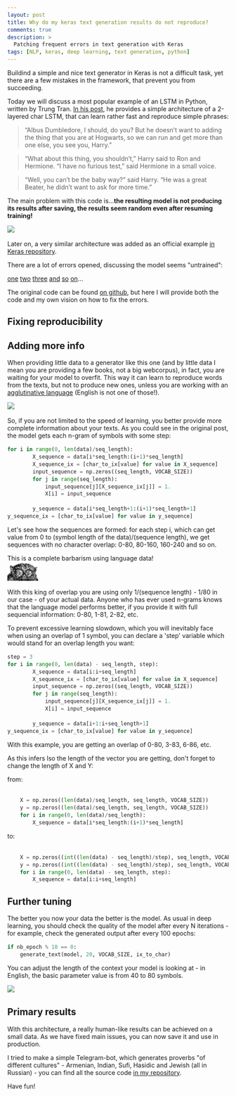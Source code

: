 ```yaml
---
layout: post
title: Why do my keras text generation results do not reproduce?
comments: true
description: >
  Patching frequent errors in text generation with Keras
tags: [NLP, keras, deep learning, text generation, python]
---
```


Buildind a simple and nice text generator in Keras is not a difficult task, yet there are a few mistakes in the framework, that prevent you from succeeding.

Today we will discuss a most popular example of an LSTM in Python, written by Trung Tran. [In his post](https://chunml.github.io/ChunML.github.io/project/Creating-Text-Generator-Using-Recurrent-Neural-Network/), he provides a simple architecture of a 2-layered char LSTM, that can learn rather fast and reproduce simple phrases:

> “Albus Dumbledore, I should, do you? But he doesn’t want to adding the thing that you are at Hogwarts, so we can run and get more than one else, you see you, Harry.”

> “What about this thing, you shouldn’t,” Harry said to Ron and Hermione. “I have no furious test,” said Hermione in a small voice.

> “Well, you can’t be the baby way?” said Harry. “He was a great Beater, he didn’t want to ask for more time.”


The main problem with this code is...**the resulting model is not producing its results after saving, the results seem random even after resuming training!**

![](https://d3ebicv0uqgr7t.cloudfront.net/images/tarsier.png)

Later on, a very similar architecture was added as an official example [in Keras repository](https://github.com/keras-team/keras/blob/master/examples/lstm_text_generation.py).

There are a lot of errors opened, discussing the model seems "untrained":

[one](https://stackoverflow.com/questions/46119435/keras-lstm-why-different-results-with-same-model-same-weights) [two](https://stackoverflow.com/questions/48562099/keras-why-does-sequential-and-model-give-different-outputs) [three](https://github.com/keras-team/keras/issues/4875) [and](https://stackoverflow.com/questions/44509069/lstm-model-prints-trailing-garbage-characters) [so](https://stackoverflow.com/questions/51809132/how-to-restore-a-saved-model-with-lstm-layers-in-keras) [on](https://github.com/ChunML/text-generator/issues/4)...


The original code can be found [on github](https://github.com/ChunML/text-generator/), but here I will provide both the code and my own vision on how to fix the errors.

## Fixing reproducibility


## Adding more info

When providing little  data to a generator like this one (and by little data I mean you are providing a few books, not a big webcorpus), in fact, you are waiting for your model to overfit. This way it can learn to reproduce words from the texts, but not to produce new ones, unless you are working with an [agglutinative language](https://en.wikipedia.org/wiki/Agglutinative_language) (English is not one of those!).

![](https://blog.datasciencedojo.com/wp-content/uploads/2016/04/generate-3.png)

So, if you are not limited to the speed of learning, you better provide more complete information about your texts.
As you could see in the original post, the model gets each n-gram of symbols with some step: 

```python
for i in range(0, len(data)/seq_length): 
		X_sequence = data[i*seq_length:(i+1)*seq_length] 
		X_sequence_ix = [char_to_ix[value] for value in X_sequence]
		input_sequence = np.zeros((seq_length, VOCAB_SIZE))
		for j in range(seq_length):
		 	input_sequence[j][X_sequence_ix[j]] = 1.
			X[i] = input_sequence

		y_sequence = data[i*seq_length+1:(i+1)*seq_length+1]
y_sequence_ix = [char_to_ix[value] for value in y_sequence]
```
Let's see how the sequences are formed: 
for each step i, which can get value from 0 to (symbol length of the data)/(sequence length), we get sequences  with no character overlap: 0-80, 80-160, 160-240 and so on.

This is a complete barbarism using language data!   
![](https://github.com/TatianaShavrina/blog/blob/master/assets/img/index._photo-resizer.ru.jpeg)

With this king of overlap you are using only 1/(sequence length) - 1/80 in our case - of your actual data. Anyone who has ever used n-grams knows that the language model performs better, if you provide it with full sequencial information: 0-80, 1-81, 2-82, etc.

To prevent excessive learning slowdown, which you will inevitably face when using an overlap of 1 symbol,  you can declare a 'step' variable which would stand for an overlap length you want:

```python
step = 3
for i in range(0, len(data) - seq_length, step): 
		X_sequence = data[i:i+seq_length] 
		X_sequence_ix = [char_to_ix[value] for value in X_sequence]
		input_sequence = np.zeros((seq_length, VOCAB_SIZE))
		for j in range(seq_length):
		 	input_sequence[j][X_sequence_ix[j]] = 1.
			X[i] = input_sequence

		y_sequence = data[i+1:i+seq_length+1]
y_sequence_ix = [char_to_ix[value] for value in y_sequence]
```
With this example, you are getting an overlap of 0-80, 3-83, 6-86, etc.

As this infers lso the length of the vector you are getting, don't forget to change the length of X and Y:

from:

```python

	X = np.zeros((len(data)/seq_length, seq_length, VOCAB_SIZE))
	y = np.zeros((len(data)/seq_length, seq_length, VOCAB_SIZE))
	for i in range(0, len(data)/seq_length):
		X_sequence = data[i*seq_length:(i+1)*seq_length]
```

to:

```python

	X = np.zeros((int((len(data) - seq_length)/step), seq_length, VOCAB_SIZE))
	y = np.zeros((int((len(data) - seq_length)/step), seq_length, VOCAB_SIZE))
	for i in range(0, len(data) - seq_length, step): 
		X_sequence = data[i:i+seq_length] 
```
    
    
## Further tuning

The better you now your data the better is the model. As usual in deep learning, you should check the quality of the model after every N iterations - for example, check the generated output after every 100 epochs:


```python
if nb_epoch % 10 == 0:
    generate_text(model, 20, VOCAB_SIZE, ix_to_char)
```

You can adjust the length of the context your model is looking at - in English, the basic parameter value is from 40 to 80 symbols.

![](https://cdn-images-1.medium.com/max/1600/1*gCWUibmQ8rszKxI3G19KmA.jpeg)

## Primary results

With this architecture, a really human-like results can be achieved on a small data. As we have fixed main issues, you can now save it and use in production.

I tried to make a simple Telegram-bot, which generates proverbs "of different cultures" - Armenian, Indian, Sufi, Hasidic and Jewish (all in Russian) - you can find all the source code [in my repository](https://github.com/TatianaShavrina/NeuroBasnya/). 

Have fun!
